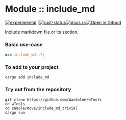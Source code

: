<!-- {{# generate.module_header{} #}} -->

# Module :: include_md
<!--{ generate.module_header.start() }-->
 [![experimental](https://raster.shields.io/static/v1?label=&message=experimental&color=orange)](https://github.com/emersion/stability-badges#experimental) |[![rust-status](https://github.com/Wandalen/wTools/actions/workflows/module_include_md_push.yml/badge.svg)](https://github.com/Wandalen/wTools/actions/workflows/module_include_md_push.yml)[![docs.rs](https://img.shields.io/docsrs/include_md?color=e3e8f0&logo=docs.rs)](https://docs.rs/include_md)[![Open in Gitpod](https://raster.shields.io/static/v1?label=try&message=online&color=eee&logo=gitpod&logoColor=eee)](https://gitpod.io/#RUN_PATH=.,SAMPLE_FILE=sample%2Frust%2Finclude_md_trivial%2Fsrc%2Fmain.rs,RUN_POSTFIX=--example%20include_md_trivial/https://github.com/Wandalen/wTools)
<!--{ generate.module_header.end }-->

Include markdown file or its section.

### Basic use-case

<!-- {{# generate.module{} #}} -->

```rust
use include_md::*;

```

### To add to your project

```shell
cargo add include_md
```

### Try out from the repository

``` shell test
git clone https://github.com/Wandalen/wTools
cd wTools
cd sample/move/include_md_trivial
cargo run
```
